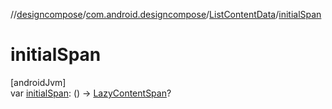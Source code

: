 //[designcompose](../../../index.md)/[com.android.designcompose](../index.md)/[ListContentData](index.md)/[initialSpan](initial-span.md)

# initialSpan

[androidJvm]\
var [initialSpan](initial-span.md): () -&gt; [LazyContentSpan](../-lazy-content-span/index.md)?
